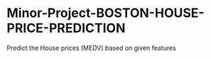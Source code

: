 # Minor-Project-BOSTON-HOUSE-PRICE-PREDICTION
Predict the House prices (MEDV) based on given features
